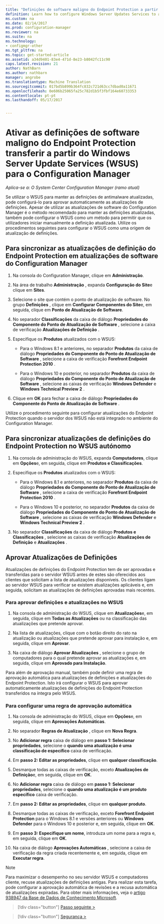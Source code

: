```yaml
---
title: "Definições de software maligno do Endpoint Protection a partir do WSUS | Documentos do Microsoft"
definition: Learn how to configure Windows Server Updates Services to auto-approve definition updates.
ms.custom: na
ms.date: 02/14/2017
ms.prod: configuration-manager
ms.reviewer: na
ms.suite: na
ms.technology:
- configmgr-other
ms.tgt_pltfrm: na
ms.topic: get-started-article
ms.assetid: a34d9401-83e4-471d-8e23-b8042fc11c90
caps.latest.revision: 21
author: NathBarn
ms.author: nathbarn
manager: angrobe
ms.translationtype: Machine Translation
ms.sourcegitcommit: 017bd5b899b364fc832c721d63cc7dbad0a11671
ms.openlocfilehash: 0e606b25065fa25c782d1b5f3fbf164e60733353
ms.contentlocale: pt-pt
ms.lasthandoff: 05/17/2017


---
```


# <a name="enable-endpoint-protection-malware-definitions-to-download-from-windows-server-update-services-wsus-for-configuration-manager"></a>Ativar as definições de software maligno do Endpoint Protection transferir a partir do Windows Server Update Services (WSUS) para o Configuration Manager

*Aplica-se a: O System Center Configuration Manager (ramo atual)*

 Se utilizar o WSUS para manter as definições de antimalware atualizadas, pode configurá-lo para aprovar automaticamente as atualizações de definições. Apesar de utilizar as atualizações de software do Configuration Manager é o método recomendado para manter as definições atualizadas, também pode configurar o WSUS como um método para permitir que os utilizadores iniciar manualmente a definição atualizada. Utilize os procedimentos seguintes para configurar o WSUS como uma origem de atualização de definições.

## <a name="to-synchronize-endpoint-protection-definition-updates-in-configuration-manager-software-updates"></a>Para sincronizar as atualizações de definição do Endpoint Protection em atualizações de software do Configuration Manager

1.  Na consola do Configuration Manager, clique em **Administração**.

2.  Na área de trabalho **Administração** , expanda **Configuração do Site**e clique em **Sites**.

3.  Selecione o site que contém o ponto de atualização de software. No grupo **Definições** , clique em **Configurar Componentes do Site**e, em seguida, clique em **Ponto de Atualização de Software**.

4.  No separador **Classificações** da caixa de diálogo **Propriedades do Componente do Ponto de Atualização de Software** , selecione a caixa de verificação **Atualizações de Definição** .

5.  Especifique os **Produtos** atualizados com o WSUS:

    -   Para o Windows 8.1 e anteriores, no separador **Produtos** da caixa de diálogo **Propriedades do Componente do Ponto de Atualização de Software** , selecione a caixa de verificação **Forefront Endpoint Protection 2010** .

    -   Para o Windows 10 e posterior, no separador **Produtos** da caixa de diálogo **Propriedades do Componente do Ponto de Atualização de Software** , selecione as caixas de verificação **Windows Defender** e **Windows Technical Preview 2** .

6.  Clique em **OK** para fechar a caixa de diálogo **Propriedades do Componente do Ponto de Atualização de Software** .

 Utilize o procedimento seguinte para configurar atualizações do Endpoint Protection quando o servidor dos WSUS não está integrado no ambiente do Configuration Manager.

## <a name="to-synchronize-endpoint-protection-definition-updates-in-standalone-wsus"></a>Para sincronizar atualizações de definições do Endpoint Protection no WSUS autónomo

1.  Na consola de administração do WSUS, expanda **Computadores**, clique em **Opções**e, em seguida, clique em **Produtos e Classificações**.

2.  Especifique os **Produtos** atualizados com o WSUS:

    -   Para o Windows 8.1 e anteriores, no separador **Produtos** da caixa de diálogo **Propriedades do Componente do Ponto de Atualização de Software** , selecione a caixa de verificação **Forefront Endpoint Protection 2010** .

    -   Para o Windows 10 e posterior, no separador **Produtos** da caixa de diálogo **Propriedades do Componente do Ponto de Atualização de Software** , selecione as caixas de verificação **Windows Defender** e **Windows Technical Preview 2** .

3.  No separador **Classificações** da caixa de diálogo **Produtos e Classificações** , selecione as caixas de verificação **Atualizações de Definição** e **Atualizações** .

## <a name="approving-definition-updates"></a>Aprovar Atualizações de Definições
 Atualizações de definições do Endpoint Protection tem de ser aprovadas e transferidas para o servidor WSUS antes de estes são oferecidos aos clientes que solicitam a lista de atualizações disponíveis. Os clientes ligam ao servidor WSUS para verificar se existem atualizações aplicáveis e, em seguida, solicitam as atualizações de definições aprovadas mais recentes.

### <a name="to-approve-definitions-and-updates-in-wsus"></a>Para aprovar definições e atualizações no WSUS

1.  Na consola de administração do WSUS, clique em **Atualizações**e, em seguida, clique em **Todas as Atualizações** ou na classificação das atualizações que pretende aprovar.

2.  Na lista de atualizações, clique com o botão direito do rato na atualização ou atualizações que pretende aprovar para instalação e, em seguida, clique em **Aprovar**.

3.  Na caixa de diálogo **Aprovar Atualizações** , selecione o grupo de computadores para o qual pretende aprovar as atualizações e, em seguida, clique em **Aprovado para Instalação**.

 Para além de aprovação manual, também pode definir uma regra de aprovação automática para atualizações de definições e atualizações do Endpoint Protection. Isto irá configurar o WSUS para aprovar automaticamente atualizações de definições do Endpoint Protection transferidos na íntegra pelo WSUS.

### <a name="to-configure-an-automatic-approval-rule"></a>Para configurar uma regra de aprovação automática

1.  Na consola de administração do WSUS, clique em **Opções**e, em seguida, clique em **Aprovações Automáticas**.

2.  No separador **Regras de Atualização** , clique em **Nova Regra**.

3.  No **Adicionar regra** caixa de diálogo em **passo 1: Selecionar propriedades**, selecione o **quando uma atualização é uma classificação de específico** caixa de verificação.

4.  Em **passo 2: Editar as propriedades**, clique em **qualquer classificação**.

5.  Desmarque todas as caixas de verificação, exceto **Atualizações de Definição**e, em seguida, clique em **OK**.

6.  No **Adicionar regra** caixa de diálogo em **passo 1: Selecionar propriedades**, selecione o **quando uma atualização é um produto específico** caixa de verificação.

7.  Em **passo 2: Editar as propriedades**, clique em **qualquer produto**.

8.  Desmarque todas as caixas de verificação, exceto **Forefront Endpoint Protection** para o Windows 8.1 e versões anteriores ou **Windows Defender** para o Windows 10 e posterior e, em seguida, clique em **OK**.

9. Em **passo 3: Especifique um nome**, introduza um nome para a regra e, em seguida, clique em **OK**.

10. Na caixa de diálogo **Aprovações Automáticas** , selecione a caixa de verificação da regra criada recentemente e, em seguida, clique em **Executar regra**.

> [!NOTE]
>  Para maximizar o desempenho no seu servidor WSUS e computadores cliente, recuse atualizações de definições antigas. Para realizar esta tarefa, pode configurar a aprovação automática de revisões e a recusa automática de atualizações expiradas. Para obter mais informações, veja o [artigo 938947 da Base de Dados de Conhecimento Microsoft](http://go.microsoft.com/fwlink/p/?LinkId=204078).

> [!div class="button"]
[Passo seguinte >](endpoint-antimalware-policies.md)

> [!div class="button"]
[Segurança >](endpoint-configure-alerts.md)


